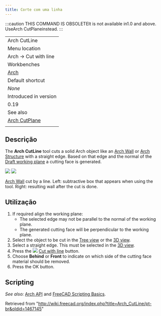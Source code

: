 ```yaml
---
title: Corte com uma linha
---
```

:::caution
THIS COMMAND IS OBSOLETEIt is not available in1.0 and above. UseArch CutPlaneinstead.
:::

|  |
| --- |
| Arch CutLine |
| Menu location |
| Arch → Cut with line |
| Workbenches |
| [Arch](/Arch_Workbench "Arch Workbench") |
| Default shortcut |
| *None* |
| Introduced in version |
| 0.19 |
| See also |
| [Arch CutPlane](/Arch_CutPlane "Arch CutPlane") |
|  |

## Descrição

The **Arch CutLine** tool cuts a solid Arch object like an [Arch Wall](/Arch_Wall "Arch Wall") or [Arch Structure](/Arch_Structure "Arch Structure") with a straight edge. Based on that edge and the normal of the [Draft working plane](/Draft_SelectPlane "Draft SelectPlane") a cutting face is generated.

![](/images/Arch_CutLine_example_1.png) ![](/images/Arch_CutLine_example_2.png)

[Arch Wall](/Arch_Wall "Arch Wall") cut by a line. Left: subtractive box that appears when using the tool. Right: resulting wall after the cut is done.

## Utilização

1. If required align the working plane:
   * The selected edge may not be parallel to the normal of the working plane.
   * The generated cutting face will be perpendicular to the working plane.
2. Select the object to be cut in the [Tree view](/Tree_view "Tree view") or the [3D view](/3D_view "3D view").
3. Select a straight edge. This must be selected in the [3D view](/3D_view "3D view").
4. Press the ![](/images/Arch_CutLine.svg) [Cut with line](/Arch_CutLine "Arch CutLine") button.
5. Choose **Behind** or **Front** to indicate on which side of the cutting face material should be removed.
6. Press the OK button.

## Scripting

*See also:* [Arch API](/Arch_API "Arch API") and [FreeCAD Scripting Basics](/FreeCAD_Scripting_Basics "FreeCAD Scripting Basics").

Retrieved from "<http://wiki.freecad.org/index.php?title=Arch_CutLine/pt-br&oldid=1467145>"
